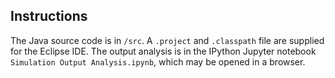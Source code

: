 ## Instructions

The Java source code is in `/src`. A `.project` and `.classpath` file are supplied for the Eclipse IDE. The output analysis is in the IPython Jupyter notebook `Simulation Output Analysis.ipynb`, which may be opened in a browser.